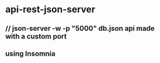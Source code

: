 # api-rest-json-server
## // json-server -w -p "5000" db.json api made with a custom port 

## using Insomnia 
